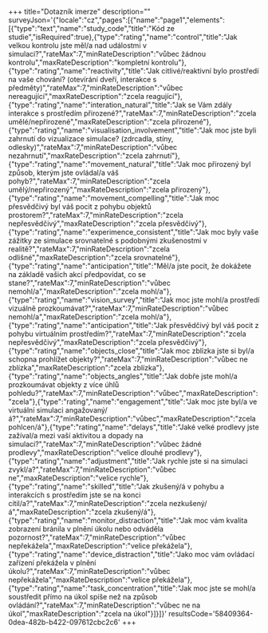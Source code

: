 +++
title="Dotazník imerze"
description=""
surveyJson='{"locale":"cz","pages":[{"name":"page1","elements":[{"type":"text","name":"study_code","title":"Kód ze studie","isRequired":true},{"type":"rating","name":"control","title":"Jak velkou kontrolu jste měl/a nad událostmi v simulaci?","rateMax":7,"minRateDescription":"vůbec žádnou kontrolu","maxRateDescription":"kompletní kontrolu"},{"type":"rating","name":"reactivity","title":"Jak citlivé/reaktivní bylo prostředí na vaše chování? (otevírání dveří, interakce s předměty)","rateMax":7,"minRateDescription":"vůbec nereagující","maxRateDescription":"zcela reagující"},{"type":"rating","name":"interation_natural","title":"Jak se Vám zdály interakce s prostředím přirozené?","rateMax":7,"minRateDescription":"zcela umělé/nepřirozené","maxRateDescription":"zcela přirozené"},{"type":"rating","name":"visualisation_involvement","title":"Jak moc jste byli zahrnutí do vizualizace simulace? (zdrcadla, stíny, odlesky)","rateMax":7,"minRateDescription":"vůbec nezahrnutí","maxRateDescription":"zcela zahrnutí"},{"type":"rating","name":"movement_natural","title":"Jak moc přirozený byl způsob, kterým jste ovládal/a váš pohyb?","rateMax":7,"minRateDescription":"zcela umělý/nepřirozený","maxRateDescription":"zcela přirozený"},{"type":"rating","name":"movement_compelling","title":"Jak moc přesvědčivý byl váš pocit z pohybu objektů prostorem?","rateMax":7,"minRateDescription":"zcela nepřesvědčivý","maxRateDescription":"zcela přesvědčivý"},{"type":"rating","name":"experimence_consistent","title":"Jak moc byly vaše zážitky ze simulace srovnatelné s podobnými zkušenostmi v realitě?","rateMax":7,"minRateDescription":"zcela odlišné","maxRateDescription":"zcela srovnatelné"},{"type":"rating","name":"anticipation","title":"Měl/a jste pocit, že dokážete na základě vašich akcí předpovídat, co se stane?","rateMax":7,"minRateDescription":"vůbec nemohl/a","maxRateDescription":"zcela mohl/a"},{"type":"rating","name":"vision_survey","title":"Jak moc jste mohl/a prostředí vizuálně prozkoumávat?","rateMax":7,"minRateDescription":"vůbec nemohl/a","maxRateDescription":"zcela mohl/a"},{"type":"rating","name":"anticipation","title":"Jak přesvědčivý byl váš pocit z pohybu virtuálním prostředím?","rateMax":7,"minRateDescription":"zcela nepřesvědčivý","maxRateDescription":"zcela přesvědčivý"},{"type":"rating","name":"objects_close","title":"Jak moc zblízka jste si byl/a schopna prohlížet objekty?","rateMax":7,"minRateDescription":"vůbec ne zblízka","maxRateDescription":"zcela zblízka"},{"type":"rating","name":"objects_angles","title":"Jak dobře jste mohl/a prozkoumávat objekty z více úhlů pohledu?","rateMax":7,"minRateDescription":"vůbec","maxRateDescription":"zcela"},{"type":"rating","name":"engagement","title":"Jak moc jste byl/a ve virtuální simulaci angažovaný/á?","rateMax":7,"minRateDescription":"vůbec","maxRateDescription":"zcela pohlcen/á"},{"type":"rating","name":"delays","title":"Jaké velké prodlevy jste zažíval/a mezi vaší aktivitou a dopady na simulaci?","rateMax":7,"minRateDescription":"vůbec žádné prodlevy","maxRateDescription":"velice dlouhé prodlevy"},{"type":"rating","name":"adjustment","title":"Jak rychle jste si na simulaci zvykl/a?","rateMax":7,"minRateDescription":"vůbec ne","maxRateDescription":"velice rychle"},{"type":"rating","name":"skilled","title":"Jak zkušený/á v pohybu a interakcích s prostředím jste se na konci cítil/a?","rateMax":7,"minRateDescription":"zcela nezkušený/á","maxRateDescription":"zcela zkušený/á"},{"type":"rating","name":"monitor_distraction","title":"Jak moc vám kvalita zobrazení bránila v plnění úkolu nebo odváděla pozornost?","rateMax":7,"minRateDescription":"vůbec nepřekážela","maxRateDescription":"velice překážela"},{"type":"rating","name":"device_distraction","title":"Jako moc vám ovládací zařízení překážela v plnění úkolu?","rateMax":7,"minRateDescription":"vůbec nepřekážela","maxRateDescription":"velice překážela"},{"type":"rating","name":"task_concentration","title":"Jak moc jste se mohl/a soustředit přímo na úkol spíše než na způsob ovládání?","rateMax":7,"minRateDescription":"vůbec ne na úkol","maxRateDescription":"zcela na úkol"}]}]}'
resultsCode='58409364-0dea-482b-b422-097612cbc2c6'
+++
